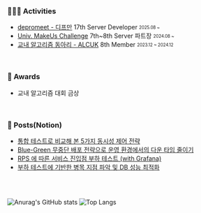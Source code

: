 
### 👨🏻‍💻 Activities

- [depromeet - 디프만](https://www.depromeet.com) 17th Server Developer <sub><sup>2025.08 ~ </sup></sub>
- [Univ. MakeUs Challenge](https://umc.makeus.in/) 7th~8th Server 파트장  <sub><sup>2024.08 ~ </sup></sub>
- [교내 알고리즘 동아리 - ALCUK](https://alcuk.co.kr) 8th Member <sub><sup>2023.12 ~ 2024.12</sup></sub>

<br>

### 🥇 Awards
- 교내 알고리즘 대회 금상 

<br>

### 🔖 Posts(Notion)
- [통합 테스트로 비교해 본 5가지 동시성 제어 전략](https://generated-bush-cff.notion.site/1e0303e2522281a490b6e11a4cf9d24b?source=copy_link)
- [Blue-Green 무중단 배포 전략으로 운영 환경에서의 다운 타임 줄이기](https://generated-bush-cff.notion.site/Blue-Green-20c303e25222809185eee17cabc246dd?source=copy_link)
- [RPS 에 따른 서비스 진입점 부하 테스트 (with Grafana)](https://generated-bush-cff.notion.site/RPS-K6-with-Grafana-23a303e2522280118869f507e9ef3697?source=copy_link)
- [부하 테스트에 기반한 병목 지점 파악 및 DB 성능 최적화](https://generated-bush-cff.notion.site/DB-24b303e2522280c8be97c19f9b67407f?source=copy_link)

  

<br>
<br>


<!--### 🗄️ Tech Stacks
<div>
  <img src="https://img.shields.io/badge/java-007396?style=for-the-badge&logo=java&logoColor=white"> 
  <img src="https://img.shields.io/badge/c++-00599C?style=for-the-badge&logo=c%2B%2B&logoColor=white">
  <br>

  <img src="https://img.shields.io/badge/spring-6DB33F?style=for-the-badge&logo=spring&logoColor=white"> 
  <img src="https://img.shields.io/badge/express-000000?style=for-the-badge&logo=express&logoColor=white">

  <br>

  <img src="https://img.shields.io/badge/nginx-%23009639.svg?style=for-the-badge&logo=nginx&logoColor=white">
  <img src="https://img.shields.io/badge/docker-%230db7ed.svg?style=for-the-badge&logo=docker&logoColor=white"> 
  <img src="https://img.shields.io/badge/kubernetes-%23326ce5.svg?style=for-the-badge&logo=kubernetes&logoColor=white">

  <br>
  
  <img src="https://img.shields.io/badge/grafana-F46800.svg?style=for-the-badge&logo=grafana&logoColor=white">
  <img src="https://img.shields.io/badge/prometheus-E6522C.svg?style=for-the-badge&logo=prometheus&logoColor=white"> -->


  
</div>



<div>
  
<!--### 🪐 Github Stacks-->

  
![Anurag's GitHub stats](https://github-readme-stats.vercel.app/api?username=parkmineum&show_icons=true&theme=dracula)
![Top Langs](https://github-readme-stats.vercel.app/api/top-langs/?username=parkmineum&theme=dracula&layout=compact&hide=python)

</div>



